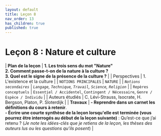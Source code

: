 ```yaml
---
layout: default
title: Leçon 8
nav_order: 13
has_children: true
published: true
---
```


# Leçon 8 : Nature et culture 

| **Plan de la leçon**    | **1. Les trois sens du mot "Nature"<br>2. Comment passe-t-on de la nature à la culture ?<br />3. Quel est le signe de la présence de la culture ?**          |
| Perspectives            | 1. L'existence et la culture        |
| `NOTIONS PRINCIPALES`   | `NATURE`        |
| *`Notions secondaires`* | *`Langage`, `Technique`, `Travail`, `Science`, `Religion`*          |
| `Repères conceptuels`   | `Essentiel / Accidentel`, `Contingent / Nécessaire`, `Genre / Espèce / Individu`        |
| Auteurs étudiés         | C. Lévi-Strauss, Isocrate, H. Bergson, Platon, P. Sloterdijk        |
| **Travaux**             | **- Reprendre dans un carnet les définitions du cours à retenir**. <br />**- Écrire une courte synthèse de la leçon lorsqu'elle est terminée (vous pourrez être interrogés au début de la leçon suivante)** : Qu’est-ce que j’ai retenu ? (*Je note les idées-clés que je retiens de la leçon, les thèses des auteurs lus ou les questions qu’ils posent*) |



